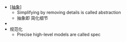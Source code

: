 - [[抽象]]([[abstraction]])
	- Simplifying by removing details is called abstraction
	- 抽象即 简化细节
-
- 规范化
	- Precise high-level models are called spec